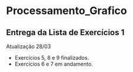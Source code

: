 # Processamento_Grafico

## Entrega da Lista de Exercícios 1 

Atualização 28/03 
 - Exercícios 5, 8 e 9 finalizados.
 - Exercícios 6 e 7 em andamento.
